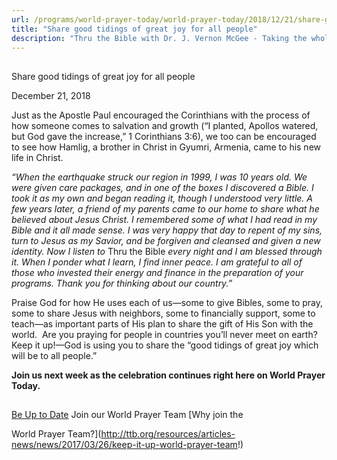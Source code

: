```yaml
---
url: /programs/world-prayer-today/world-prayer-today/2018/12/21/share-good-tidings-of-great-joy-for-all-people
title: "Share good tidings of great joy for all people"
description: "Thru the Bible with Dr. J. Vernon McGee - Taking the whole Word to the whole world"
---
```







## 
 Share good tidings of great joy for all people


December 21, 2018




Just as the Apostle Paul encouraged the Corinthians with the process of how someone comes to salvation and growth (“I planted, Apollos watered, but God gave the increase,” 1 Corinthians 3:6), we too can be encouraged to see how Hamlig, a brother in Christ in Gyumri, Armenia, came to his new life in Christ. 


*“When the earthquake struck our region in 1999, I was 10 years old. We were given care packages, and in one of the boxes I discovered a Bible. I took it as my own and began reading it, though I understood very little. A few years later, a friend of my parents came to our home to share what he believed about Jesus Christ. I remembered some of what I had read in my Bible and it all made sense. I was very happy that day to repent of my sins, turn to Jesus as my Savior, and be forgiven and cleansed and given a new identity. Now I listen to* Thru the Bible *every night and I am blessed through it. When I ponder what I learn, I find inner peace. I am grateful to all of those who invested their energy and finance in the preparation of your programs. Thank you for thinking about our country.”*


Praise God for how He uses each of us—some to give Bibles, some to pray, some to share Jesus with neighbors, some to financially support, some to teach—as important parts of His plan to share the gift of His Son with the world.  Are you praying for people in countries you’ll never meet on earth? Keep it up!—God is using you to share the “good tidings of great joy which will be to all people.”  


**Join us next week as the celebration continues right here on World Prayer Today.**







## 




[Be Up to Date](http://feeds.feedburner.com/WorldPrayerToday "World Prayer Today RSS Feed")
Join our World Prayer Team
[Why join the  

World Prayer Team?](http://ttb.org/resources/articles-news/news/2017/03/26/keep-it-up-world-prayer-team!)




